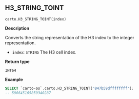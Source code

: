 ## H3_STRING_TOINT

```sql:signature
carto.H3_STRING_TOINT(index)
```

**Description**

Converts the string representation of the H3 index to the integer representation.

* `index`: `STRING` The H3 cell index.

**Return type**

`INT64`


**Example**


```sql
SELECT `carto-os`.carto.H3_STRING_TOINT('847b59dffffffff');
-- 596645165859340287
```